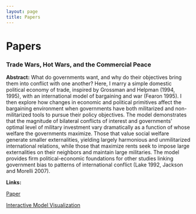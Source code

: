 ```yaml
---
layout: page
title: Papers
---
```


# Papers

### Trade Wars, Hot Wars, and the Commercial Peace

**Abstract:** What do governments want, and why do their objectives bring them into conflict with one another? Here, I marry a simple domestic political economy of trade, inspired by Grossman and Helpman (1994, 1995), with an international model of bargaining and war (Fearon 1995). I then explore how changes in economic and political primitives affect the bargaining environment when governments have both militarized and non-militarized tools to pursue their policy objectives. The model demonstrates that the magnitude of bilateral conflicts of interest and governments' optimal level of military investment vary dramatically as a function of whose welfare the governments maximize. Those that value social welfare generate smaller externalities, yielding largely harmonious and unmilitarized international relations, while those that maximize rents seek to impose large externalities on their neighbors and maintain large militaries. The model provides firm political-economic foundations for other studies linking government bias to patterns of international conflict (Lake 1992, Jackson and Morelli 2007).

**Links:**

[Paper](https://brendancooley.github.io/papers/Cooley_twhw.pdf)

[Interactive Model Visualization](https://brendancooley.shinyapps.io/twhw/)